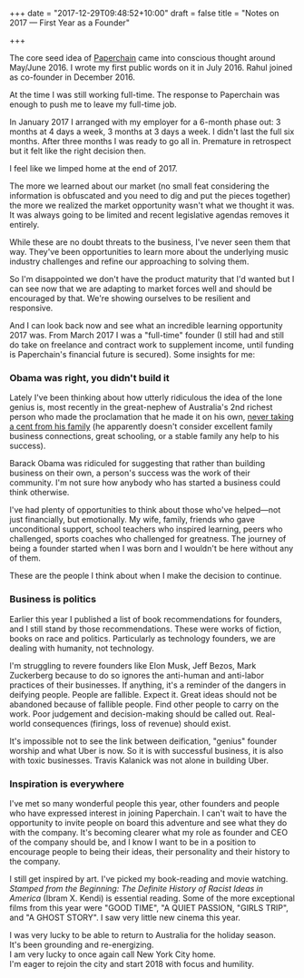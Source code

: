 +++
date = "2017-12-29T09:48:52+10:00"
draft = false
title = "Notes on 2017 — First Year as a Founder"

+++

The core seed idea of [Paperchain](https://paperchain.io) came into conscious thought around May/June 2016. I wrote my first public words on it in July 2016. Rahul joined as co-founder in December 2016.

At the time I was still working full-time. The response to Paperchain was enough to push me to leave my full-time job.

In January 2017 I arranged with my employer for a 6-month phase out: 3 months at 4 days a week, 3 months at 3 days a week. I didn't last the full six months. After three months I was ready to go all in.
Premature in retrospect but it felt like the right decision then.

I feel like we limped home at the end of 2017.

The more we learned about our market (no small feat considering the information is obfuscated and you need to dig and put the pieces together) the more we realized the market opportunity wasn't what we thought it was. It was always going to be limited and recent legislative agendas removes it entirely.

While these are no doubt threats to the business, I've never seen them that way. They've been opportunities to learn more about the underlying music industry challenges and refine our approaching to solving them.

So I'm disappointed we don't have the product maturity that I'd wanted but I can see now that we are adapting to market forces well and should be encouraged by that. We're showing ourselves to be resilient and responsive.

And I can look back now and see what an incredible learning opportunity 2017 was. From March 2017 I was a "full-time" founder (I still had and still do take on freelance and contract work to supplement income, until funding is Paperchain's financial future is secured). Some insights for me:

### Obama was right, you didn't build it

Lately I've been thinking about how utterly ridiculous the idea of the lone genius is, most recently in the great-nephew of Australia's 2nd richest person who made the proclamation that he made it on his own, [never taking a cent from his family](http://www.smh.com.au/technology/smartphone-apps/my-parents-haven-t-given-me-a-single-cent-grandson-of-australia-s-second-richest-person-out-to-prove-himself-20171217-p4yxsl.html) (he apparently doesn't consider excellent family business connections, great schooling, or a stable family any help to his success).

Barack Obama was ridiculed for suggesting that rather than building business on their own, a person's success was the work of their community. I'm not sure how anybody who has started a business could think otherwise.

I've had plenty of opportunities to think about those who've helped—not just financially, but emotionally. My wife, family, friends who gave unconditional support, school teachers who inspired learning, peers who challenged, sports coaches who challenged for greatness. The journey of being a founder started when I was born and I wouldn't be here without any of them.

These are the people I think about when I make the decision to continue.

### Business is politics

Earlier this year I published a list of book recommendations for founders, and I still stand by those recommendations. These were works of fiction, books on race and politics. Particularly as technology founders, we are dealing with humanity, not technology.

I'm struggling to revere founders like Elon Musk, Jeff Bezos, Mark Zuckerberg because to do so ignores the anti-human and anti-labor practices of their businesses. If anything, it's a reminder of the dangers in deifying people. People are fallible. Expect it. Great ideas should not be abandoned because of fallible people. Find other people to carry on the work. Poor judgement and decision-making should be called out. Real-world consequences (firings, loss of revenue) should exist.

It's impossible not to see the link between deification, "genius" founder worship and what Uber is now. So it is with successful business, it is also with toxic businesses. Travis Kalanick was not alone in building Uber.

### Inspiration is everywhere

I've met so many wonderful people this year, other founders and people who have expressed interest in joining Paperchain. I can't wait to have the opportunity to invite people on board this adventure and see what they do with the company. It's becoming clearer what my role as founder and CEO of the company should be, and I know I want to be in a position to encourage people to being their ideas, their personality and their history to the company.

I still get inspired by art. I've picked my book-reading and movie watching. *Stamped from the Beginning: The Definite History of Racist Ideas in America* (Ibram X. Kendi) is essential reading. Some of the more exceptional films from this year were "GOOD TIME", "A QUIET PASSION, "GIRLS TRIP", and "A GHOST STORY". I saw very little new cinema this year.

I was very lucky to be able to return to Australia for the holiday season. <br>
It's been grounding and re-energizing.<br>
I am very lucky to once again call New York City home.<br>
I'm eager to rejoin the city and start 2018 with focus and humility.<br>
